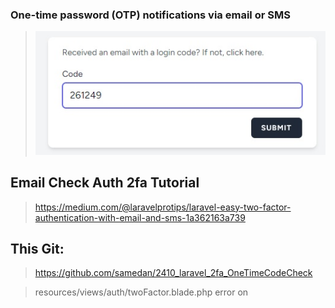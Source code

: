 ### One-time password (OTP) notifications via email or SMS

> ![FlashMessage](https://github.com/samedan/2410_laravel_2fa_OneTimeCodeCheck/blob/main/public/images/printscreen1.jpg)

## Email Check Auth 2fa Tutorial

> https://medium.com/@laravelprotips/laravel-easy-two-factor-authentication-with-email-and-sms-1a362163a739

## This Git:

> https://github.com/samedan/2410_laravel_2fa_OneTimeCodeCheck

> resources/views/auth/twoFactor.blade.php
> error on <x-auth-card>
